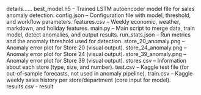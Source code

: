 details......
best_model.h5 – Trained LSTM autoencoder model file for sales anomaly detection.
config.json – Configuration file with model, threshold, and workflow parameters.
features.csv – Weekly economic, weather, markdown, and holiday features.
main.py – Main script to merge data, train model, detect anomalies, and output results.
run_stats.json – Run metrics and the anomaly threshold used for detection.
store_20_anomaly.png – Anomaly error plot for Store 20 (visual output).
store_24_anomaly.png – Anomaly error plot for Store 24 (visual output).
store_39_anomaly.png – Anomaly error plot for Store 39 (visual output).
stores.csv – Information about each store (type, size, and number).
test.csv – Kaggle test file (for out-of-sample forecasts, not used in anomaly pipeline).
train.csv – Kaggle weekly sales history per store/department (core input for model).
results.csv - result

